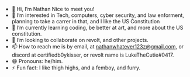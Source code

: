 - 👋 Hi, I’m Nathan Nice to meet you!
- 👀 I’m interested in Tech, computers, cyber security, and law enforment, planning to take a carrer in that, and I like the US Constitution
- 🌱 I’m currently learning coding, be better at art, and more about the US constitution.
- 💞️ I’m looking to collaborate on revolt, and other projects.
- 📫 How to reach me is by email, at nathanwhatever123z@gmail.com, or discord at certifiedb0ykisser, or revolt name is LukeTheCutie#0417.
- 😄 Pronouns: he/him.
- ⚡ Fun fact: I like thigh highs, and a femboy, and furry.
